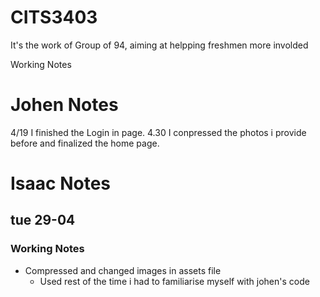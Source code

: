 # CITS3403
It's the work of Group of 94, aiming at helpping freshmen more involded

Working Notes

# Johen Notes
4/19
I finished the Login in page.
4.30
I conpressed the photos i provide before and finalized the home page.

# Isaac Notes
## tue 29-04

### Working Notes
- Compressed and changed images in assets file
  - Used rest of the time i had to familiarise myself with johen's code
